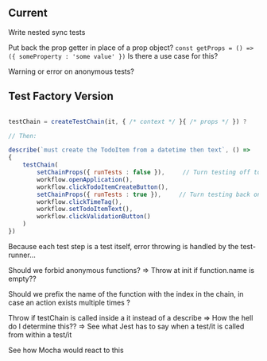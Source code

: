 
## Current

Write nested sync tests

Put back the prop getter in place of a prop object?
`const getProps = () => ({ someProperty : 'some value' })`
Is there a use case for this?

Warning or error on anonymous tests?









## Test Factory Version

```javascript

testChain = createTestChain(it, { /* context */ }{ /* props */ }) ?

// Then:

describe(`must create the TodoItem from a datetime then text`, () =>
{
	testChain(
		setChainProps({ runTests : false }),     // Turn testing off to prevent duplicate snapshots
		workflow.openApplication(),
		workflow.clickTodoItemCreateButton(),
		setChainProps({ runTests : true }),     // Turn testing back on
		workflow.clickTimeTag(),
		workflow.setTodoItemText(),
		workflow.clickValidationButton()
	)
})
```

Because each test step is a test itself, error throwing is handled by the test-runner...

Should we forbid anonymous functions?
  => Throw at init if function.name is empty??

Should we prefix the name of the function with the index in the chain, in case an action exists multiple times ?

Throw if testChain is called inside a it instead of a describe
  => How the hell do I determine this??
  => See what Jest has to say when a test/it is called from within a test/it

See how Mocha would react to this
